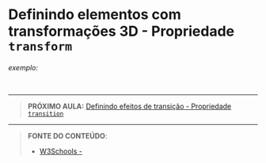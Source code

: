 # Definindo elementos com transformações 3D - Propriedade `transform`





###### exemplo:

``` css
```





***

> **PRÓXIMO AULA:** [Definindo efeitos de transição - Propriedade `transition`](../21.10-transicoes)

***


> **FONTE DO CONTEÚDO**:
>
> - [W3Schools - ]()
